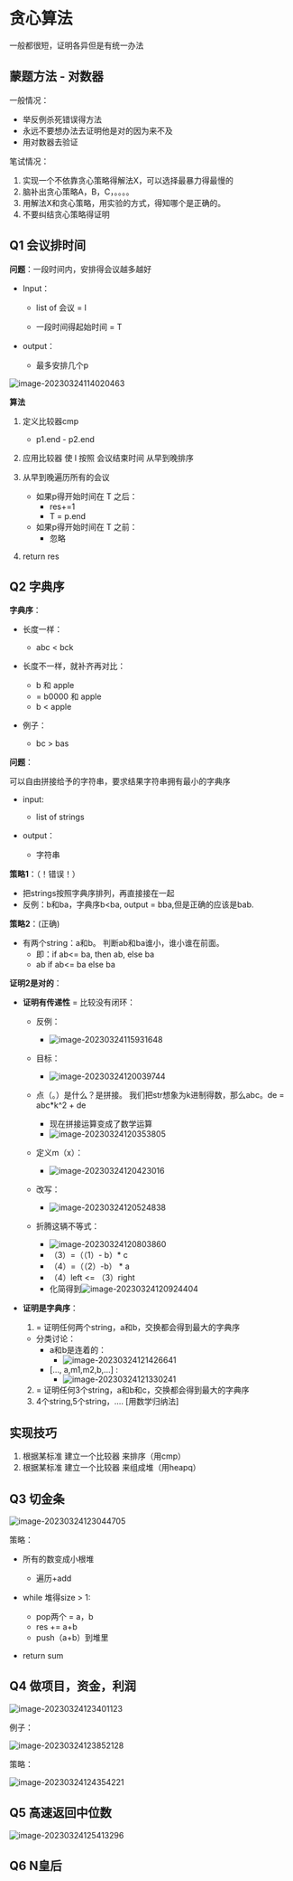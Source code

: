 # 贪心算法

一般都很短，证明各异但是有统一办法



## 蒙题方法 - 对数器

一般情况：

- 举反例杀死错误得方法
- 永远不要想办法去证明他是对的因为来不及
- 用对数器去验证



笔试情况：

1. 实现一个不依靠贪心策略得解法X，可以选择最暴力得最慢的
2. 脑补出贪心策略A，B，C，。。。。
3. 用解法X和贪心策略，用实验的方式，得知哪个是正确的。
4. 不要纠结贪心策略得证明



## Q1 会议排时间

**问题**：一段时间内，安排得会议越多越好

- Input： 

  - list of 会议 = l

  - 一段时间得起始时间 = T

- output：
  - 最多安排几个p



![image-20230324114020463](./assets/image-20230324114020463.png)

**算法**

1. 定义比较器cmp
   - p1.end - p2.end
2. 应用比较器 使 l 按照 会议结束时间 从早到晚排序
3. 从早到晚遍历所有的会议
   - 如果p得开始时间在 T 之后：
     - res+=1
     - T = p.end
   - 如果p得开始时间在 T 之前：
     - 忽略

4. return res



## Q2 字典序

**字典序**：

- 长度一样：
  - abc < bck
- 长度不一样，就补齐再对比：
  - b 和 apple
  -  = b0000 和 apple
  - b < apple

- 例子：
  - bc > bas



**问题**：

可以自由拼接给予的字符串，要求结果字符串拥有最小的字典序

- input:
  - list of strings

- output：
  - 字符串



**策略1**：（！错误！）

- 把strings按照字典序排列，再直接接在一起
- 反例：b和ba，字典序b<ba, output = bba,但是正确的应该是bab.



**策略2**：(正确)

- 有两个string：a和b。 判断ab和ba谁小，谁小谁在前面。
  - 即：if ab<= ba, then ab, else ba
  - ab if ab<= ba else ba



**证明2是对的**：

- **证明有传递性** = 比较没有闭环：

  - 反例：
    - ![image-20230324115931648](./assets/image-20230324115931648.png)

  - 目标：
    - ![image-20230324120039744](./assets/image-20230324120039744.png)

  - 点（。）是什么？是拼接。 我们把str想象为k进制得数，那么abc。de = abc*k^2 + de
    - 现在拼接运算变成了数学运算
    - ![image-20230324120353805](./assets/image-20230324120353805.png)

  - 定义m（x）：
    - ![image-20230324120423016](./assets/image-20230324120423016.png)

  - 改写：
    - ![image-20230324120524838](./assets/image-20230324120524838.png)

  - 折腾这辆不等式：
    - ![image-20230324120803860](./assets/image-20230324120803860.png)
    - （3）=（（1）- b）* c 
    - （4）=（（2）-b） * a
    - （4）left <= （3）right
    - 化简得到![image-20230324120924404](./assets/image-20230324120924404.png)

- **证明是字典序**：

  1. = 证明任何两个string，a和b，交换都会得到最大的字典序

  - 分类讨论：
    - a和b是连着的：
      - ![image-20230324121426641](./assets/image-20230324121426641.png)
    - […, a,m1,m2,b,…] :
      - ![image-20230324121330241](./assets/image-20230324121330241.png)

  2. = 证明任何3个string，a和b和c，交换都会得到最大的字典序 
  3. 4个string,5个string，…. [用数学归纳法]



## 实现技巧

1. 根据某标准 建立一个比较器 来排序（用cmp）
2. 根据某标准 建立一个比较器 来组成堆（用heapq）

 

## Q3 切金条

![image-20230324123044705](./assets/image-20230324123044705.png)



策略：

- 所有的数变成小根堆
  - 遍历+add
- while 堆得size > 1:
  - pop两个 = a，b
  - res += a+b
  - push（a+b）到堆里

- return sum



## Q4 做项目，资金，利润

![image-20230324123401123](./assets/image-20230324123401123.png)



例子：

![image-20230324123852128](./assets/image-20230324123852128.png)



策略：

![image-20230324124354221](./assets/image-20230324124354221.png)





## Q5 高速返回中位数

![image-20230324125413296](./assets/image-20230324125413296.png)





## Q6 N皇后



